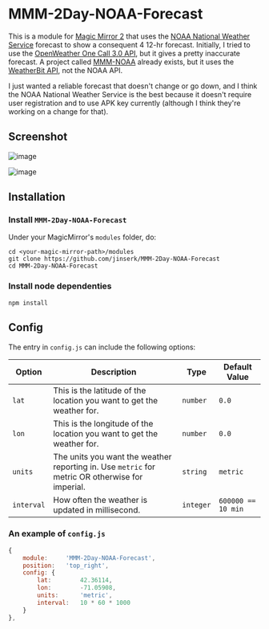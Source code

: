 # MMM-2Day-NOAA-Forecast

This is a module for [Magic Mirror 2](https://github.com/MichMich/MagicMirror/tree/develop) that uses the [NOAA National Weather Service](https://www.weather.gov/) forecast to show a consequent 4 12-hr forecast. Initially, I tried to use the [OpenWeather One Call 3.0 API](https://openweathermap.org/api/one-call-3), but it gives a pretty inaccurate forecast. A project called [MMM-NOAA](https://github.com/cowboysdude/MMM-NOAA) already exists, but it uses the [WeatherBit API](https://www.weatherbit.io/api/weather-forecast-api), not the NOAA API.

I just wanted a reliable forecast that doesn't change or go down, and I think the NOAA National Weather Service is the best because it doesn't require user registration and to use APK key currently (although I think they're working on a change for that).

## Screenshot

![image](https://github.com/jinserk/MMM-2Day-NOAA-Forecast/assets/823222/09e9bca7-9c45-4f7b-9a73-ad0f742efcde)

![image](https://github.com/jinserk/MMM-2Day-NOAA-Forecast/assets/823222/d39e42ed-4a63-4008-9487-44f4a64eeac7)

## Installation

### Install `MMM-2Day-NOAA-Forecast`
Under your MagicMirror's `modules` folder, do:
```
cd <your-magic-mirror-path>/modules
git clone https://github.com/jinserk/MMM-2Day-NOAA-Forecast
cd MMM-2Day-NOAA-Forecast
```
### Install node dependenties
```
npm install
```

## Config
The entry in `config.js` can include the following options:

|Option|Description|Type|Default Value|
|---|---|---|---|
|`lat`|This is the latitude of the location you want to get the weather for.|`number`|`0.0`|
|`lon`|This is the longitude of the location you want to get the weather for.|`number`|`0.0`|
|`units`|The units you want the weather reporting in. Use `metric` for metric OR otherwise for imperial.|`string`|`metric`|
|`interval`|How often the weather is updated in millisecond.|`integer`|`600000 == 10 min`|

### An example of `config.js`
```javascript
{
    module:     'MMM-2Day-NOAA-Forecast',
    position:   'top_right',
	config: {
		lat:        42.36114,
		lon:        -71.05908,
		units:      'metric',
		interval:   10 * 60 * 1000
	}
},
```


